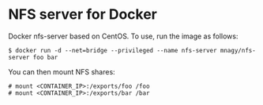 # NFS server for Docker
Docker nfs-server based on CentOS. To use, run the image as follows:

```
$ docker run -d --net=bridge --privileged --name nfs-server mnagy/nfs-server foo bar
```

You can then mount NFS shares:

```
# mount <CONTAINER_IP>:/exports/foo /foo
# mount <CONTAINER_IP>:/exports/bar /bar
```
